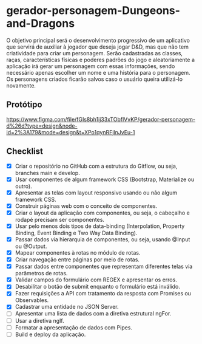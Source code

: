 # gerador-personagem-Dungeons-and-Dragons
O objetivo principal será o desenvolvimento progressivo de um aplicativo que servirá de auxiliar à jogador que deseja jogar D&D, mas que não tem criatividade para criar um personagem. Serão cadastradas as classes, raças, características físicas e poderes padrões do jogo e aleatoriamente a aplicação irá gerar um personagem com essas informações, sendo necessário apenas escolher um nome e uma história para o personagem. Os personagens criados ficarão salvos caso o usuário queira utilizá-lo novamente.

## Protótipo
https://www.figma.com/file/fGIs8bh1ij33xTObflVvKP/gerador-personagem-d%26d?type=design&node-id=2%3A179&mode=design&t=XPo1qynRFjlnJvEu-1

## Checklist
- [x] Criar o repositório no GitHub com a estrutura do Gitflow, ou seja, branches main e develop.
- [x] Usar componentes de algum framework CSS (Bootstrap, Materialize ou outro).
- [x] Apresentar as telas com layout responsivo usando ou não algum framework CSS.
- [x] Construir páginas web com o conceito de componentes.
- [x] Criar o layout da aplicação com componentes, ou seja, o cabeçalho e rodapé precisam ser componentes.
- [x] Usar pelo menos dois tipos de data-binding (Interpolation, Property Binding, Event Binding e Two Way Data Binding).
- [x] Passar dados via hierarquia de componentes, ou seja, usando @Input ou @Output.
- [x] Mapear componentes à rotas no módulo de rotas.
- [x] Criar navegação entre páginas por meio de rotas.
- [x] Passar dados entre componentes que representam diferentes telas via parâmetros de rotas.
- [x] Validar campos do formulário com REGEX e apresentar os erros.
- [x] Desabilitar o botão de submit enquanto o formulário está inválido.
- [x] Fazer requisições a API com tratamento da resposta com Promises ou Observables.
- [x] Cadastrar uma entidade no JSON Server.
- [ ] Apresentar uma lista de dados com a diretiva estrutural ngFor.
- [ ] Usar a diretiva ngIf.
- [ ] Formatar a apresentação de dados com Pipes.
- [ ] Build e deploy da aplicação.
